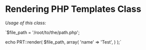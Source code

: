 # Rendering PHP Templates Class

*Usage of this class:*

`$file_path = '/root/to/the/path.php';

echo PRT::render( $file_path, array(
	  'name' => 'Test',
	) );`
	



